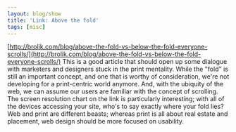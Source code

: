 ```yaml
---
layout: blog/show
title: 'Link: Above the fold'
tags: [misc]
---
```


[http://brolik.com/blog/above-the-fold-vs-below-the-fold-everyone-scrolls/](http://brolik.com/blog/above-the-fold-vs-below-the-fold-everyone-scrolls/) This is a good article that should open up some dialogue with marketers and designers stuck in the print mentality. While the "fold" is still an important concept, and one that is worthy of consideration, we're not developing for a print-centric world anymore. And, with the ubiquity of the web, we can assume our users are familiar with the concept of scrolling. The screen resolution chart on the link is particularly interesting; with all of the devices accessing your site, who's to say exactly where your fold lies? Web and print are different beasts; whereas print is all about real estate and placement, web design should be more focused on usability.
